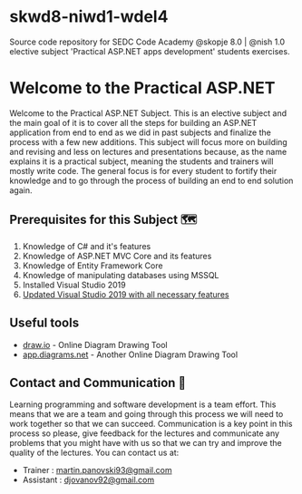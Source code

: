 # skwd8-niwd1-wdel4

Source code repository for SEDC Code Academy @skopje 8.0 | @nish 1.0 elective subject 'Practical ASP.NET apps development' students exercises.

# Welcome to the Practical ASP.NET

Welcome to the Practical ASP.NET Subject. This is an elective subject and the main goal of it is to cover all the steps for building an ASP.NET application from end to end as we did in past subjects and finalize the process with a few new additions. This subject will focus more on building and revising and less on lectures and presentations because, as the name explains it is a practical subject, meaning the students and trainers will mostly write code. The general focus is for every student to fortify their knowledge and to go through the process of building an end to end solution again.

## Prerequisites for this Subject 🗺

1. Knowledge of C# and it's features
2. Knowledge of ASP.NET MVC Core and its features
3. Knowledge of Entity Framework Core
4. Knowledge of manipulating databases using MSSQL
5. Installed Visual Studio 2019
6. [Updated Visual Studio 2019 with all necessary features](https://github.com/sedc-codecademy/skwd8-08-aspnetmvc/blob/master/UpdateVisualStudio.md)

## Useful tools

- [draw.io](https://www.draw.io/) - Online Diagram Drawing Tool
- [app.diagrams.net](https://app.diagrams.net/) - Another Online Diagram Drawing Tool

## Contact and Communication 📢

Learning programming and software development is a team effort. This means that we are a team and going through this process we will need to work together so that we can succeed. Communication is a key point in this process so please, give feedback for the lectures and communicate any problems that you might have with us so that we can try and improve the quality of the lectures. You can contact us at:

- Trainer : martin.panovski93@gmail.com
- Assistant : djovanov92@gmail.com
